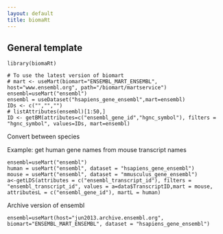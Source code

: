 ```yaml
---
layout: default
title: biomaRt
---
```

## General template

    library(biomaRt)

	# To use the latest version of biomart
	# mart <- useMart(biomart="ENSEMBL_MART_ENSEMBL", host="www.ensembl.org", path="/biomart/martservice")
	ensembl=useMart("ensembl")
	ensembl = useDataset("hsapiens_gene_ensembl",mart=ensembl)
	IDs <- c("","","")
	# listAttributes(ensembl)[1:50,]
	ID <- getBM(attributes=c("ensembl_gene_id","hgnc_symbol"), filters = "hgnc_symbol", values=IDs, mart=ensembl)

Convert between species

Example: get human gene names from mouse transcript names
	
	ensembl=useMart("ensembl")
	human = useMart("ensembl", dataset = "hsapiens_gene_ensembl")
	mouse = useMart("ensembl", dataset = "mmusculus_gene_ensembl")
	a<-getLDS(attributes = c("ensembl_transcript_id"), filters = "ensembl_transcript_id", values = a=data$TranscriptID,mart = mouse, attributesL = c("ensembl_gene_id"), martL = human)

Archive version of ensembl

    ensembl=useMart(host="jun2013.archive.ensembl.org", biomart="ENSEMBL_MART_ENSEMBL", dataset = "hsapiens_gene_ensembl")